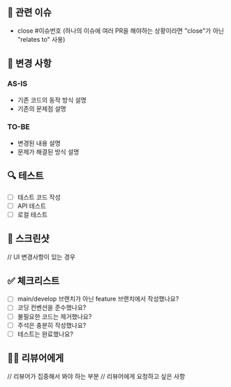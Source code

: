 ## 📌 관련 이슈
- close #이슈번호 (하나의 이슈에 여러 PR을 해야하는 상황이라면 "close"가 아닌 "relates to" 사용)

## 📝 변경 사항
### AS-IS
- 기존 코드의 동작 방식 설명
- 기존의 문제점 설명

### TO-BE
- 변경된 내용 설명
- 문제가 해결된 방식 설명

## 🔍 테스트
- [ ] 테스트 코드 작성
- [ ] API 테스트
- [ ] 로컬 테스트

## 📸 스크린샷
// UI 변경사항이 있는 경우

## ✅ 체크리스트
- [ ] main/develop 브랜치가 아닌 feature 브랜치에서 작성했나요?
- [ ] 코딩 컨벤션을 준수했나요?
- [ ] 불필요한 코드는 제거했나요?
- [ ] 주석은 충분히 작성했나요?
- [ ] 테스트는 완료했나요?

## 🙋‍♂️ 리뷰어에게
// 리뷰어가 집중해서 봐야 하는 부분
// 리뷰어에게 요청하고 싶은 사항
